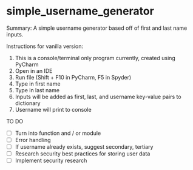 # simple_username_generator
Summary: A simple username generator based off of first and last name inputs.

Instructions for vanilla version:

1. This is a console/terminal only program currently, created using PyCharm
2. Open in an IDE
3. Run file (Shift + F10 in PyCharm, F5 in Spyder)
4. Type in first name
5. Type in last name
6. Inputs will be added as first, last, and username key-value pairs to dictionary
7. Username will print to console

TO DO
- [ ] Turn into function and / or module
- [ ] Error handling
- [ ] If username already exists, suggest secondary, tertiary
- [ ] Research security best practices for storing user data
- [ ] Implement security research
